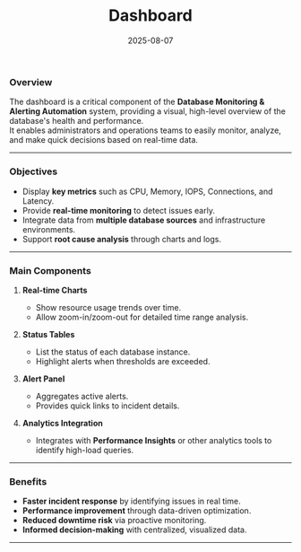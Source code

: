 ﻿---
title : "Dashboard"
date: 2025-08-07
weight : 4
chapter : false
pre : " <b> 4. </b> "
---



### Overview
The dashboard is a critical component of the **Database Monitoring & Alerting Automation** system, providing a visual, high-level overview of the database's health and performance.  
It enables administrators and operations teams to easily monitor, analyze, and make quick decisions based on real-time data.

---

### Objectives
- Display **key metrics** such as CPU, Memory, IOPS, Connections, and Latency.
- Provide **real-time monitoring** to detect issues early.
- Integrate data from **multiple database sources** and infrastructure environments.
- Support **root cause analysis** through charts and logs.

---

### Main Components
1. **Real-time Charts**  
   - Show resource usage trends over time.  
   - Allow zoom-in/zoom-out for detailed time range analysis.

2. **Status Tables**  
   - List the status of each database instance.  
   - Highlight alerts when thresholds are exceeded.

3. **Alert Panel**  
   - Aggregates active alerts.  
   - Provides quick links to incident details.

4. **Analytics Integration**  
   - Integrates with **Performance Insights** or other analytics tools to identify high-load queries.

---

### Benefits
- **Faster incident response** by identifying issues in real time.
- **Performance improvement** through data-driven optimization.
- **Reduced downtime risk** via proactive monitoring.
- **Informed decision-making** with centralized, visualized data.


---
